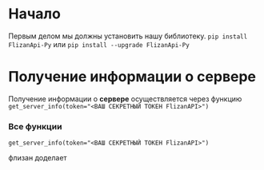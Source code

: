 # Начало

Первым делом мы должны установить нашу библиотеку.
```pip install FlizanApi-Py``` или ```pip install --upgrade FlizanApi-Py```


# Получение информации о сервере

Получение информации о **сервере** осуществляется через функцию ```get_server_info(token="<ВАШ СЕКРЕТНЫЙ ТОКЕН FlizanAPI>")```

### Все функции
```
get_server_info(token="<ВАШ СЕКРЕТНЫЙ ТОКЕН FlizanAPI>")
```
флизан доделает